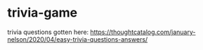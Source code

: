 # trivia-game
trivia questions gotten here: https://thoughtcatalog.com/january-nelson/2020/04/easy-trivia-questions-answers/